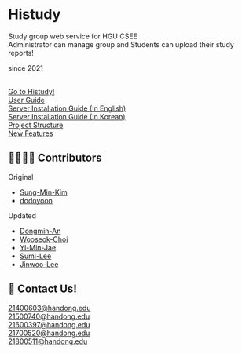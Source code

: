 # Histudy

Study group web service for HGU CSEE<br>
Administrator can manage group and Students can upload their study reports!<br>

since 2021<br><br>


[Go to Histudy!](https://histudy.lifove.net) <br>
[User Guide](https://www.notion.so/Histudy-Guideline-3081c03ffef44ffa92545ba787a55c31) <br>
[Server Installation Guide (In English)](https://github.com/dksehdals216/Histudy/blob/master/docs/install_manual_eng.md) <br>
[Server Installation Guide (In Korean)](https://github.com/dksehdals216/Histudy/blob/master/docs/install_manual_ko.md) <br>
[Project Structure](https://github.com/dksehdals216/Histudy/blob/master/docs/project_structure.md) <br>
[New Features](https://github.com/dksehdals216/Histudy/blob/master/docs/new_features.md)

## 👨‍👩‍👧‍👧 Contributors

Original
- [Sung-Min-Kim](https://github.com/Sung-Min-Kim)
- [dodoyoon](https://github.com/dodoyoon)

Updated
- [Dongmin-An](https://github.com/dksehdals216)
- [Wooseok-Choi](https://github.com/wooseokyourself)
- [Yi-Min-Jae](https://github.com/happyiminjay1)
- [Sumi-Lee](https://github.com/underhiswings)
- [Jinwoo-Lee](https://github.com/binarywoo27)


## 📨 Contact Us! 

21400603@handong.edu <br>
21500740@handong.edu <br>
21600397@handong.edu <br>
21700520@handong.edu <br>
21800511@handong.edu <br>




